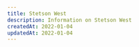 ```yaml
---
title: Stetson West
description: Information on Stetson West
createdAt: 2022-01-04
updatedAt: 2022-01-04
---
```

  
  